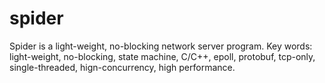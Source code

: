 # spider
Spider is a light-weight, no-blocking network server program.
Key words: light-weight, no-blocking, state machine, C/C++, epoll, protobuf, tcp-only, single-threaded, hign-concurrency, high performance.
